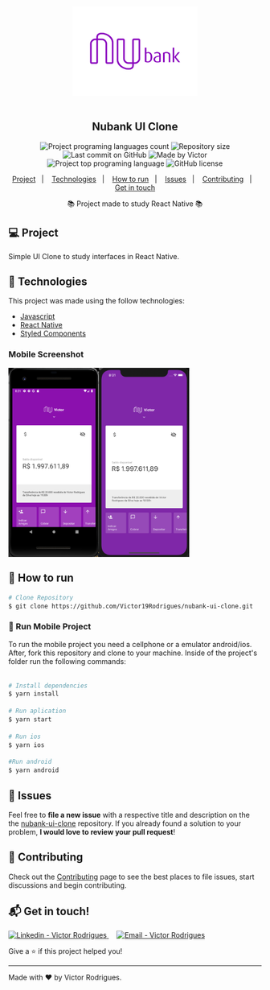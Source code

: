 <div align="center">
  <img alt="Nubank" title="#Nubank" src=".github/logo.png" width="250px" />
</div>

<br />

<h2 align="center">
  Nubank UI Clone
</h2>

<p align="center">
  <img alt="Project programing languages count" src="https://img.shields.io/github/languages/count/Victor19Rodrigues/nubank-ui-clone?color=8b10ae">
   <img alt="Repository size" src="https://img.shields.io/github/repo-size/Victor19Rodrigues/nubank-ui-clone?color=8b10ae">
  <img alt="Last commit on GitHub" src="https://img.shields.io/github/last-commit/Victor19Rodrigues/nubank-ui-clone?color=8b10ae">
  <img alt="Made by Victor" src="https://img.shields.io/badge/made%20by-Victor19Rodrigues-%20?color=8b10ae">
  <img alt="Project top programing language" src="https://img.shields.io/github/languages/top/Victor19Rodrigues/nubank-ui-clone?color=8b10ae">
  <img alt="GitHub license" src="https://img.shields.io/github/license/Victor19Rodrigues/nubank-ui-clone?color=8b10ae">
</p>

<p align="center">
  <a href="#computer-project">Project</a>&nbsp;&nbsp;&nbsp;|&nbsp;&nbsp;&nbsp;
  <a href="#rocket-technologies">Technologies</a>&nbsp;&nbsp;&nbsp;|&nbsp;&nbsp;&nbsp;
  <a href="#construction_worker-how-to-run">How to run</a>&nbsp;&nbsp;&nbsp;|&nbsp;&nbsp;&nbsp;
  <a href="#bug-issues">Issues</a>&nbsp;&nbsp;&nbsp;|&nbsp;&nbsp;&nbsp;
  <a href="#tada-contributing">Contributing</a>&nbsp;&nbsp;&nbsp;|&nbsp;&nbsp;&nbsp;
  <a href="#mailbox_with_mail-get-in-touch">Get in touch</a>
  </p>

  <p align="center">📚 Project made to study React Native 📚</p>

## :computer: Project

Simple UI Clone to study interfaces in React Native.

## :rocket: Technologies
This project was made using the follow technologies:
<ul>
  <li><a href="https://www.typescriptlang.org/">Javascript</a></li>
  <li><a href="https://reactnative.dev/">React Native</a></li>
  <li><a href="https://styled-components.com/">Styled Components</a></li>
</ul>


### Mobile Screenshot
<div style="display: flex; flex-direction: 'row';">
   <img src="https://github.com/Victor19Rodrigues/nubank-ui-clone/blob/master/.github/android.png" width="180">
   <img src="https://github.com/Victor19Rodrigues/nubank-ui-clone/blob/master/.github/ios.png" width="180">
</div>

## :construction_worker: How to run
```bash
# Clone Repository
$ git clone https://github.com/Victor19Rodrigues/nubank-ui-clone.git
```

### 📱 Run Mobile Project
To run the mobile project you need a cellphone or a emulator android/ios.
<br />
After, fork this repository and clone to your machine. Inside of the project's folder run the following commands:

```bash

# Install dependencies
$ yarn install

# Run aplication
$ yarn start

# Run ios
$ yarn ios

#Run android
$ yarn android
```

## :bug: Issues

Feel free to **file a new issue** with a respective title and description on the the [nubank-ui-clone](https://github.com/Victor19Rodrigues/nubank-ui-clone/issues) repository. If you already found a solution to your problem, **I would love to review your pull request**!

## :tada: Contributing

Check out the [Contributing](https://github.com/Victor19Rodrigues/nubank-ui-clone/blob/master/CONTRIBUTING.md) page to see the best places to file issues, start discussions and begin contributing.

## :mailbox_with_mail: Get in touch!

<a href="https://www.linkedin.com/in/victor-rodrigues-676563ba" target="_blank" >
  <img alt="Linkedin - Victor Rodrigues" src="https://img.shields.io/badge/Linkedin--%23F8952D?style=social&logo=linkedin">
</a>&nbsp;&nbsp;&nbsp;
<a href="mailto:vitor1908@gmail.com" target="_blank" >
  <img alt="Email - Victor Rodrigues" src="https://img.shields.io/badge/Email--%23F8952D?style=social&logo=gmail">
</a>

Give a ⭐️ if this project helped you!

---

Made with ❤️ by Victor Rodrigues.
